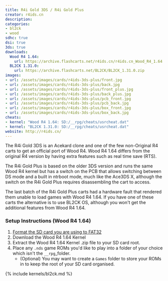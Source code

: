 ```yaml
---
title: R4i Gold 3DS / R4i Gold Plus
creator: r4ids.cn
description:
categories:
- bl2ck
- wood
sdhc: true
dsi: true
3ds: true
downloads:
  Wood R4 1.64:
    url: https://archive.flashcarts.net/r4ids.cn/r4ids.cn_Wood_R4_1.64.zip
  BL2CK 1.31.0:
    url: https://archive.flashcarts.net/BL2CK/BL2CK_1.31.0.zip
images:
- url: /assets/images/cards/r4ids-3ds-plus/front.jpg
- url: /assets/images/cards/r4ids-3ds-plus/back.jpg
- url: /assets/images/cards/r4ids-3ds-plus/front_plus.jpg
- url: /assets/images/cards/r4ids-3ds-plus/back_plus.jpg
- url: /assets/images/cards/r4ids-3ds-plus/pcb_front.jpg
- url: /assets/images/cards/r4ids-3ds-plus/pcb_back.jpg
- url: /assets/images/cards/r4ids-3ds-plus/box_front.jpg
- url: /assets/images/cards/r4ids-3ds-plus/box_back.jpg
cheats:
- kernel: "Wood R4 1.64: SD:/__rpg/cheats/usrcheat.dat"
- kernel: "BL2CK 1.31.0: SD:/__rpg/cheats/usrcheat.dat"
website: http://r4ids.cn/
---
```


The R4i Gold 3DS is an Acekard clone and one of the few non-Original R4 carts to get an official port of Wood R4. Wood R4 1.64 differs from the original R4 version by having extra features such as real time save (RTS).

The R4i Gold Plus is based on the older 3DS version and runs the same Wood R4 kernel but has a switch on the PCB that allows switching between DS mode and a built in ntrboot mode, much like the Ace3DS X, although the switch on the R4i Gold Plus requires disassembling the cart to access.

The last batch of the R4i Gold Plus carts had a hardware fault that rendered them unable to load games with Wood R4 1.64. If you have one of these carts the alternative is to use BL2CK OS, although you won't get the additional features from Wood R4 1.64.

### Setup Instructions (Wood R4 1.64)
1. [Format the SD card you are using to FAT32](https://wiki.hacks.guide/wiki/Formatting_an_SD_card)
1. Download the Wood R4 1.64 Kernel
1. Extract the Wood R4 1.64 Kernel .zip file to your SD card root.
1. Place any `.nds` game ROMs you'd like to play into a folder of your choice which isn't the `__rpg`_folder.
    - (Optional) You may want to create a `Games` folder to store your ROMs in to keep the root of your SD card organised.

{% include kernels/bl2ck.md %}